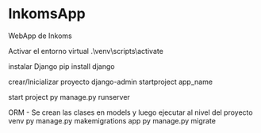 # InkomsApp
WebApp de Inkoms


Activar el entorno virtual
.\venv\scripts\activate

instalar Django
pip install django

crear/Inicializar proyecto
django-admin startproject app_name

start project
py manage.py runserver

ORM - Se crean las clases en models y luego ejecutar al nivel del proyecto venv
py manage.py makemigrations app
py manage.py migrate

